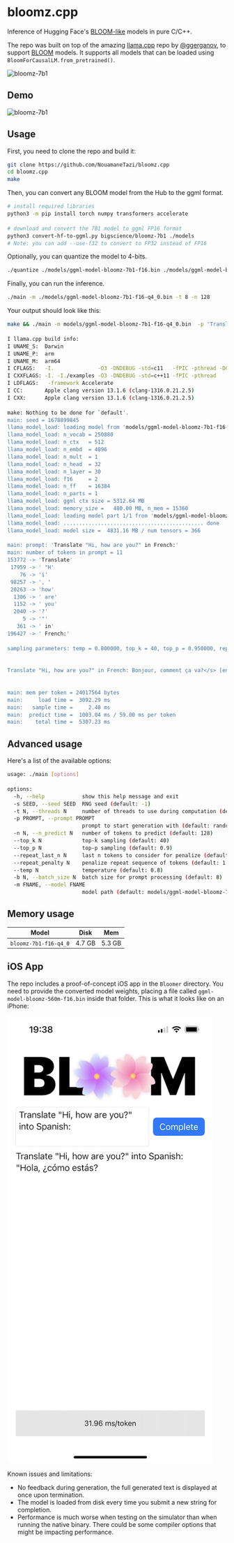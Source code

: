 # bloomz.cpp

Inference of Hugging Face's [BLOOM-like](https://huggingface.co/docs/transformers/model_doc/bloom) models in pure C/C++.

The repo was built on top of the amazing [llama.cpp](https://github.com/ggerganov/llama.cpp) repo by [@ggerganov](https://github.com/ggerganov), to support [BLOOM](https://huggingface.co/docs/transformers/model_doc/bloom) models. It supports all models that can be loaded using `BloomForCausalLM.from_pretrained()`.

![bloomz-7b1](assets/bloomz-demo.png)

## Demo

![bloomz-7b1](assets/bloomz-7b1.gif)

## Usage

First, you need to clone the repo and build it:

```bash
git clone https://github.com/NouamaneTazi/bloomz.cpp
cd bloomz.cpp
make
```

Then, you can convert any BLOOM model from the Hub to the ggml format.

```bash
# install required libraries
python3 -m pip install torch numpy transformers accelerate

# download and convert the 7B1 model to ggml FP16 format
python3 convert-hf-to-ggml.py bigscience/bloomz-7b1 ./models 
# Note: you can add --use-f32 to convert to FP32 instead of FP16
```

Optionally, you can quantize the model to 4-bits.

```bash
./quantize ./models/ggml-model-bloomz-7b1-f16.bin ./models/ggml-model-bloomz-7b1-f16-q4_0.bin 2
```

Finally, you can run the inference.

```bash
./main -m ./models/ggml-model-bloomz-7b1-f16-q4_0.bin -t 8 -n 128
```

Your output should look like this:

```bash
make && ./main -m models/ggml-model-bloomz-7b1-f16-q4_0.bin  -p 'Translate "Hi, how are you?" in French:' -t 8 -n 256

I llama.cpp build info: 
I UNAME_S:  Darwin
I UNAME_P:  arm
I UNAME_M:  arm64
I CFLAGS:   -I.              -O3 -DNDEBUG -std=c11   -fPIC -pthread -DGGML_USE_ACCELERATE
I CXXFLAGS: -I. -I./examples -O3 -DNDEBUG -std=c++11 -fPIC -pthread
I LDFLAGS:   -framework Accelerate
I CC:       Apple clang version 13.1.6 (clang-1316.0.21.2.5)
I CXX:      Apple clang version 13.1.6 (clang-1316.0.21.2.5)

make: Nothing to be done for `default'.
main: seed = 1678899845
llama_model_load: loading model from 'models/ggml-model-bloomz-7b1-f16-q4_0.bin' - please wait ...
llama_model_load: n_vocab = 250880
llama_model_load: n_ctx   = 512
llama_model_load: n_embd  = 4096
llama_model_load: n_mult  = 1
llama_model_load: n_head  = 32
llama_model_load: n_layer = 30
llama_model_load: f16     = 2
llama_model_load: n_ff    = 16384
llama_model_load: n_parts = 1
llama_model_load: ggml ctx size = 5312.64 MB
llama_model_load: memory_size =   480.00 MB, n_mem = 15360
llama_model_load: loading model part 1/1 from 'models/ggml-model-bloomz-7b1-f16-q4_0.bin'
llama_model_load: ............................................. done
llama_model_load: model size =  4831.16 MB / num tensors = 366

main: prompt: 'Translate "Hi, how are you?" in French:'
main: number of tokens in prompt = 11
153772 -> 'Translate'
 17959 -> ' "H'
    76 -> 'i'
 98257 -> ', '
 20263 -> 'how'
  1306 -> ' are'
  1152 -> ' you'
  2040 -> '?'
     5 -> '"'
   361 -> ' in'
196427 -> ' French:'

sampling parameters: temp = 0.800000, top_k = 40, top_p = 0.950000, repeat_last_n = 64, repeat_penalty = 1.300000


Translate "Hi, how are you?" in French: Bonjour, comment ça va?</s> [end of text]


main: mem per token = 24017564 bytes
main:     load time =  3092.29 ms
main:   sample time =     2.40 ms
main:  predict time =  1003.04 ms / 59.00 ms per token
main:    total time =  5307.23 ms
```

## Advanced usage

Here's a list of the available options:

```bash
usage: ./main [options]

options:
  -h, --help            show this help message and exit
  -s SEED, --seed SEED  RNG seed (default: -1)
  -t N, --threads N     number of threads to use during computation (default: 4)
  -p PROMPT, --prompt PROMPT
                        prompt to start generation with (default: random)
  -n N, --n_predict N   number of tokens to predict (default: 128)
  --top_k N             top-k sampling (default: 40)
  --top_p N             top-p sampling (default: 0.9)
  --repeat_last_n N     last n tokens to consider for penalize (default: 64)
  --repeat_penalty N    penalize repeat sequence of tokens (default: 1.3)
  --temp N              temperature (default: 0.8)
  -b N, --batch_size N  batch size for prompt processing (default: 8)
  -m FNAME, --model FNAME
                        model path (default: models/ggml-model-bloomz-7b1-f16-q4_0.bin)
```

## Memory usage

| Model | Disk | Mem |
| --- | --- | --- |
| `bloomz-7b1-f16-q4_0` | 4.7 GB | 5.3 GB |

## iOS App

The repo includes a proof-of-concept iOS app in the `Bloomer` directory. You need to provide the converted model weights, placing a file called `ggml-model-bloomz-560m-f16.bin` inside that folder. This is what it looks like on an iPhone:

![bloom-ios-screenshot](assets/bloom-ios.png)

Known issues and limitations:

- No feedback during generation, the full generated text is displayed at once upon termination.
- The model is loaded from disk every time you submit a new string for completion.
- Performance is much worse when testing on the simulator than when running the native binary. There could be some compiler options that might be impacting performance.
